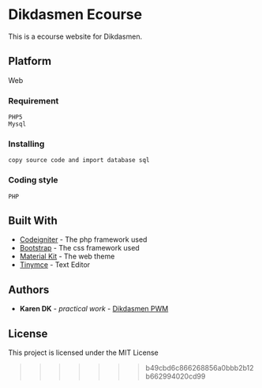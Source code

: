 # Dikdasmen Ecourse
This is a ecourse website for Dikdasmen.
## Platform
Web
### Requirement
```
PHP5
Mysql
```
### Installing
```
copy source code and import database sql
```
### Coding style
```
PHP
```
## Built With
* [Codeigniter](https://codeigniter.com/) - The php framework used
* [Bootstrap](https://getbootstrap.com/) - The css framework used
* [Material Kit](https://www.creative-tim.com/) - The web theme
* [Tinymce](https://www.tiny.cloud/) - Text Editor
## Authors
* **Karen DK** - *practical work* - [Dikdasmen PWM](http://dikdasmenpwmdiy.or.id/)
## License
This project is licensed under the MIT License
>>>>>>> b49cbd6c866268856a0bbb2b12b662994020cd99
